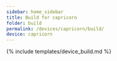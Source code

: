 ```yaml
---
sidebar: home_sidebar
title: Build for capricorn
folder: build
permalink: /devices/capricorn/build/
device: capricorn
---
```

{% include templates/device_build.md %}
